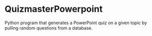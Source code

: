 # QuizmasterPowerpoint
Python program that generates a PowerPoint quiz on a given topic by pulling random questions from a database.

